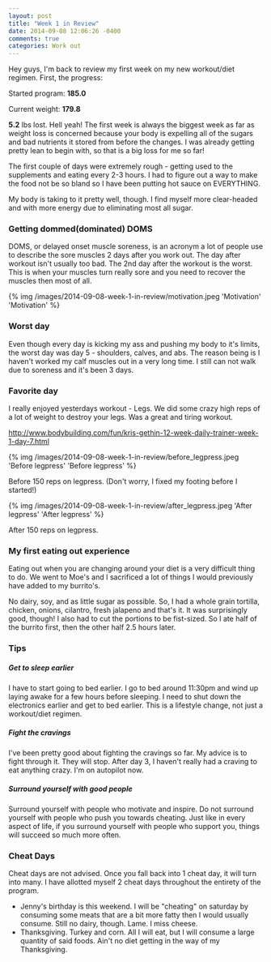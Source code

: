 ```yaml
---
layout: post
title: "Week 1 in Review"
date: 2014-09-08 12:06:26 -0400
comments: true
categories: Work out
---
```


Hey guys, I'm back to review my first week on my new workout/diet regimen. First, the progress:


Started program: <strong>185.0</strong>

Current weight: <strong>179.8</strong>

<strong>5.2</strong> lbs lost. Hell yeah! The first week is always the biggest week as far as weight loss is concerned because your body is expelling all of the sugars and bad nutrients it stored from before the changes. I was already getting pretty lean to begin with, so that is a big loss for me so far!

The first couple of days were extremely rough - getting used to the supplements and eating every 2-3 hours. I had to figure out a way to make the food not be so bland so I have been putting hot sauce on EVERYTHING.

My body is taking to it pretty well, though. I find myself more clear-headed and with more energy due to eliminating most all sugar.

### Getting dommed(dominated) DOMS

DOMS, or delayed onset muscle soreness, is an acronym a lot of people use to describe the sore muscles 2 days after you work out. The day after workout isn't usually too bad. The 2nd day after the workout is the worst. This is when your muscles turn really sore and you need to recover the muscles then most of all.

{% img /images/2014-09-08-week-1-in-review/motivation.jpeg 'Motivation' 'Motivation' %}

### Worst day

Even though every day is kicking my ass and pushing my body to it's limits, the worst day was day 5 - shoulders, calves, and abs. The reason being is I haven't worked my calf muscles out in a very long time. I still can not walk due to soreness and it's been 3 days.

### Favorite day

I really enjoyed yesterdays workout - Legs. We did some crazy high reps of a lot of weight to destroy your legs. Was a great and tiring workout.

http://www.bodybuilding.com/fun/kris-gethin-12-week-daily-trainer-week-1-day-7.html

{% img /images/2014-09-08-week-1-in-review/before_legpress.jpeg 'Before legpress' 'Before legpress' %}

Before 150 reps on legpress. (Don't worry, I fixed my footing before I started!)

{% img /images/2014-09-08-week-1-in-review/after_legpress.jpeg 'After legpress' 'After legpress' %}

After 150 reps on legpress.

### My first eating out experience

Eating out when you are changing around your diet is a very difficult thing to do. We went to Moe's and I sacrificed a lot of things I would previously have added to my burrito's.

No dairy, soy, and as little sugar as possible. So, I had a whole grain tortilla, chicken, onions, cilantro, fresh jalapeno and that's it. It was surprisingly good, though! I also had to cut the portions to be fist-sized. So I ate half of the burrito first, then the other half 2.5 hours later.


### Tips

##### Get to sleep earlier

I have to start going to bed earlier. I go to bed around 11:30pm and wind up laying awake for a few hours before sleeping. I need to shut down the electronics earlier and get to bed earlier. This is a lifestyle change, not just a workout/diet regimen.

##### Fight the cravings

I've been pretty good about fighting the cravings so far. My advice is to fight through it. They will stop. After day 3, I haven't really had a craving to eat anything crazy. I'm on autopilot now. 

##### Surround yourself with good people

Surround yourself with people who motivate and inspire. Do not surround yourself with people who push you towards cheating. Just like in every aspect of life, if you surround yourself with people who support you, things will succeed so much more often.

### Cheat Days

Cheat days are not advised. Once you fall back into 1 cheat day, it will turn into many. I have allotted myself 2 cheat days throughout the entirety of the program.

- Jenny's birthday is this weekend. I will be "cheating" on saturday by consuming some meats that are a bit more fatty then I would usually consume. Still no dairy, though. Lame. I miss cheese.
- Thanksgiving. Turkey and corn. All I will eat, but I will consume a large quantity of said foods. Ain't no diet getting in the way of my Thanksgiving.

